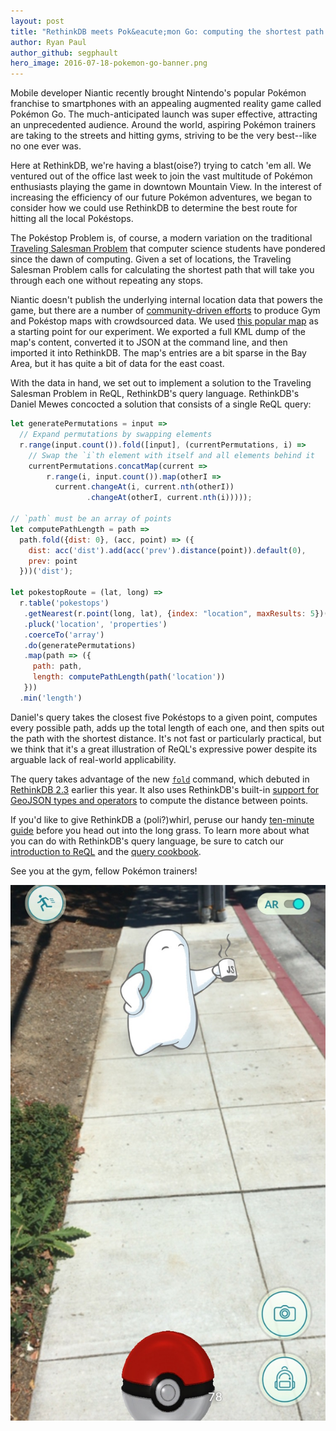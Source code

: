 ```yaml
---
layout: post
title: "RethinkDB meets Pok&eacute;mon Go: computing the shortest path between Pok&eacute;stops with ReQL"
author: Ryan Paul
author_github: segphault
hero_image: 2016-07-18-pokemon-go-banner.png
---
```


Mobile developer Niantic recently brought Nintendo's popular Pok&eacute;mon franchise
to smartphones with an appealing augmented reality game called Pok&eacute;mon Go. The
much-anticipated launch was super effective, attracting an unprecedented
audience. Around the world, aspiring Pok&eacute;mon trainers are taking to the streets
and hitting gyms, striving to be the very best--like no one ever was.

Here at RethinkDB, we're having a blast(oise?) trying to catch 'em all. We
ventured out of the office last week to join the vast multitude of Pok&eacute;mon
enthusiasts playing the game in downtown Mountain View. In the interest of
increasing the efficiency of our future Pok&eacute;mon adventures, we began to consider
how we could use RethinkDB to determine the best route for hitting all the local
Pok&eacute;stops.

<!--more-->

The Pok&eacute;stop Problem is, of course, a modern variation on the traditional
[Traveling Salesman Problem][tsp] that computer science students have pondered
since the dawn of computing. Given a set of locations, the Traveling Salesman
Problem calls for calculating the shortest path that will take you through each
one without repeating any stops.

Niantic doesn't publish the underlying internal location data that powers the
game, but there are a number of [community-driven efforts][polygon-article] to
produce Gym and Pok&eacute;stop maps with crowdsourced data. We used
[this popular map][map] as a starting point for our experiment. We exported a
full KML dump of the map's content, converted it to JSON at the command line,
and then imported it into RethinkDB. The map's entries are a bit sparse in the
Bay Area, but it has quite a bit of data for the east coast.

With the data in hand, we set out to implement a solution to the Traveling
Salesman Problem in ReQL, RethinkDB's query language. RethinkDB's Daniel Mewes
concocted a solution that consists of a single ReQL query:

```javascript
let generatePermutations = input =>
  // Expand permutations by swapping elements
  r.range(input.count()).fold([input], (currentPermutations, i) =>
    // Swap the `i`th element with itself and all elements behind it
    currentPermutations.concatMap(current =>
        r.range(i, input.count()).map(otherI =>
          current.changeAt(i, current.nth(otherI))
                 .changeAt(otherI, current.nth(i)))));

// `path` must be an array of points
let computePathLength = path =>
  path.fold({dist: 0}, (acc, point) => ({
    dist: acc('dist').add(acc('prev').distance(point)).default(0),
    prev: point
  }))('dist');

let pokestopRoute = (lat, long) => 
  r.table('pokestops')
   .getNearest(r.point(long, lat), {index: "location", maxResults: 5})("doc")
   .pluck('location', 'properties')
   .coerceTo('array')
   .do(generatePermutations)
   .map(path => ({
     path: path,
     length: computePathLength(path('location'))
   }))
  .min('length')
```

Daniel's query takes the closest five Pok&eacute;stops to a given point,
computes every possible path, adds up the total length of each one, and then
spits out the path with the shortest distance. It's not fast or particularly
practical, but we think that it's a great illustration of ReQL's expressive
power despite its arguable lack of real-world applicability.

The query takes advantage of the new [`fold`][fold] command, which debuted in
[RethinkDB 2.3][r23] earlier this year. It also uses RethinkDB's built-in
[support for GeoJSON types and operators][rgeojson] to compute the distance
between points.

If you'd like to give RethinkDB a (poli?)whirl, peruse our handy
[ten-minute guide][] before you head out into the long grass. To learn more
about what you can do with RethinkDB's query language, be sure to catch our
[introduction to ReQL][reqlintro] and the [query cookbook][].

See you at the gym, fellow Pok&eacute;mon trainers!

<img src="/assets/images/posts/2016-07-18-pokemon-thinker.jpg">

[polygon-article]: http://www.polygon.com/2016/7/7/12118576/pokemon-go-pokestop-gym-locations-map-guide
[map]: https://www.google.com/maps/d/u/0/viewer?mid=1NMi554M7U1HFJhxvDuwEBXEFsSU
[r23]: /blog/2.3-release/
[fold]: /api/javascript/fold/
[rgeojson]: /docs/geo-support/javascript/
[tsp]: https://en.wikipedia.org/wiki/Travelling_salesman_problem
[reqlintro]: /docs/introduction-to-reql/
[query cookbook]: /docs/cookbook/javascript/
[ten-minute guide]: /docs/guide/javascript/
